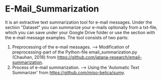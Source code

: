 # E-Mail_Summarization

It is an extractive text summarization tool for e-mail messages. Under the section "Dataset" you can summarize your e-mails optionally from a txt-file, which you can save under your Google Drive folder or use the section with the e-mail message examples.
The tool consists of two parts: 
1. Preprocessing of the e-mail messages. --> Modification of preprocessing-part of the Python-file email_summarization.py (Chauhan, 2018) from https://github.com/jatana-research/email-summarization.
2. Process of e-mail summarization. --> Using the 'Automatic Text Summarizer' from https://github.com/miso-belica/sumy.
